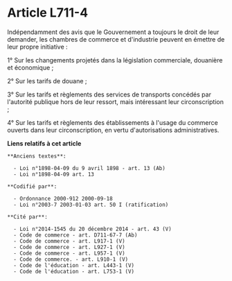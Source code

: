 # Article L711-4

Indépendamment des avis que le Gouvernement a toujours le droit de leur demander, les chambres de commerce et d'industrie
peuvent en émettre de leur propre initiative :

1° Sur les changements projetés dans la législation commerciale, douanière et économique ;

2° Sur les tarifs de douane ;

3° Sur les tarifs et règlements des services de transports concédés par l'autorité publique hors de leur ressort, mais
intéressant leur circonscription ;

4° Sur les tarifs et règlements des établissements à l'usage du commerce ouverts dans leur circonscription, en vertu
d'autorisations administratives.

**Liens relatifs à cet article**

	**Anciens textes**:

	  - Loi n°1898-04-09 du 9 avril 1898 - art. 13 (Ab)
	  - Loi n°1898-04-09 art. 13

	**Codifié par**:

	  - Ordonnance 2000-912 2000-09-18
	  - Loi n°2003-7 2003-01-03 art. 50 I (ratification)

	**Cité par**:

	  - Loi n°2014-1545 du 20 décembre 2014 - art. 43 (V)
	  - Code de commerce - art. D711-67-7 (Ab)
	  - Code de commerce - art. L917-1 (V)
	  - Code de commerce - art. L927-1 (V)
	  - Code de commerce - art. L957-1 (V)
	  - Code de commerce. - art. L910-1 (V)
	  - Code de l'éducation - art. L443-1 (V)
	  - Code de l'éducation - art. L753-1 (V)
